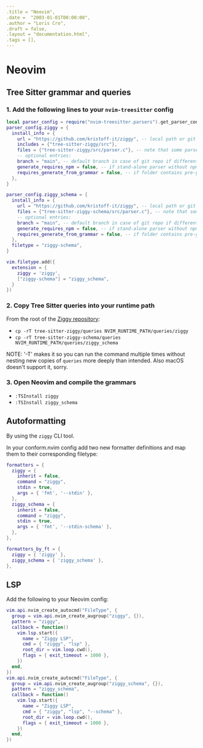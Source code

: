 ```yaml
---
.title = "Neovim",
.date =  "2003-01-01T00:00:00",
.author = "Loris Cro",
.draft = false,
.layout = "documentation.html",
.tags = [],
---
```

# Neovim

## Tree Sitter grammar and queries

### 1. Add the following lines to your `nvim-treesitter` config

```lua
local parser_config = require("nvim-treesitter.parsers").get_parser_configs()
parser_config.ziggy = {
  install_info = {
    url = "https://github.com/kristoff-it/ziggy", -- local path or git repo
    includes = {"tree-sitter-ziggy/src"},
    files = {"tree-sitter-ziggy/src/parser.c"}, -- note that some parsers also require src/scanner.c or src/scanner.cc
    -- optional entries:
    branch = "main", -- default branch in case of git repo if different from master
    generate_requires_npm = false, -- if stand-alone parser without npm dependencies
    requires_generate_from_grammar = false, -- if folder contains pre-generated src/parser.c
  },
}

parser_config.ziggy_schema = {
  install_info = {
    url = "https://github.com/kristoff-it/ziggy", -- local path or git repo
    files = {"tree-sitter-ziggy-schema/src/parser.c"}, -- note that some parsers also require src/scanner.c or src/scanner.cc
    -- optional entries:
    branch = "main", -- default branch in case of git repo if different from master
    generate_requires_npm = false, -- if stand-alone parser without npm dependencies
    requires_generate_from_grammar = false, -- if folder contains pre-generated src/parser.c
  },
  filetype = "ziggy-schema",
}

vim.filetype.add({
  extension = {
    ziggy = 'ziggy',
    ["ziggy-schema"] = "ziggy_schema",
  }
})
```

### 2. Copy Tree Sitter queries into your runtime path

From the root of the [Ziggy repository](https://github.com/kristoff-it/ziggy):

- `cp -rT tree-sitter-ziggy/queries NVIM_RUNTIME_PATH/queries/ziggy`
- `cp -rT tree-sitter-ziggy-schema/queries NVIM_RUNTIME_PATH/queries/ziggy_schema`

NOTE: '-T' makes it so you can run the command multiple times without nesting new copies of `queries` more deeply than intended. Also macOS doesn't support it, sorry.

### 3. Open Neovim and compile the grammars

- `:TSInstall ziggy`
- `:TSInstall ziggy_schema`

## Autoformatting
By using the `ziggy` CLI tool.

In your conform.nvim config add two new formatter definitions and map them
to their corresponding filetype:
```lua
formatters = {
  ziggy = {
    inherit = false,
    command = "ziggy",
    stdin = true,
    args = { 'fmt', '--stdin' },
  },
  ziggy_schema = {
    inherit = false,
    command = "ziggy",
    stdin = true,
    args = { 'fmt', '--stdin-schema' },
  },
},

formatters_by_ft = {
  ziggy = { 'ziggy' },
  ziggy_schema = { 'ziggy_schema' },
},
```

## LSP
Add the following to your Neovim config:

```lua
vim.api.nvim_create_autocmd("FileType", {
  group = vim.api.nvim_create_augroup("ziggy", {}),
  pattern = "ziggy",
  callback = function()
    vim.lsp.start({
      name = "Ziggy LSP",
      cmd = { "ziggy", "lsp" },
      root_dir = vim.loop.cwd(),
      flags = { exit_timeout = 1000 },
    })
  end,
})
vim.api.nvim_create_autocmd("FileType", {
  group = vim.api.nvim_create_augroup("ziggy_schema", {}),
  pattern = "ziggy_schema",
  callback = function()
    vim.lsp.start({
      name = "Ziggy LSP",
      cmd = { "ziggy", "lsp", "--schema" },
      root_dir = vim.loop.cwd(),
      flags = { exit_timeout = 1000 },
    })
  end,
})
```

